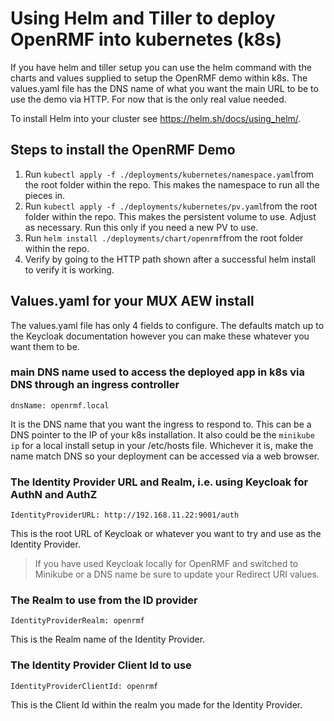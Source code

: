 # Using Helm and Tiller to deploy OpenRMF into kubernetes (k8s)

If you have helm and tiller setup you can use the helm command with the charts and values supplied
to setup the OpenRMF demo within k8s. The values.yaml file has the DNS name of what you want the 
main URL to be to use the demo via HTTP. For now that is the only real value needed. 

To install Helm into your cluster see https://helm.sh/docs/using_helm/.

## Steps to install the OpenRMF Demo

1. Run `kubectl apply -f ./deployments/kubernetes/namespace.yaml`from the root folder within the repo. This makes the namespace to run all the pieces in.
1. Run `kubectl apply -f ./deployments/kubernetes/pv.yaml`from the root folder within the repo. This makes the persistent volume to use. Adjust as necessary. Run this only if you need a new PV to use.
3. Run `helm install ./deployments/chart/openrmf`from the root folder within the repo.
4. Verify by going to the HTTP path shown after a successful helm install to verify it is working.

## Values.yaml for your MUX AEW install

The values.yaml file has only 4 fields to configure. The defaults match up to the Keycloak documentation however you can make these whatever you want them to be. 

### main DNS name used to access the deployed app in k8s via DNS through an ingress controller
```
dnsName: openrmf.local
```
It is the DNS name that you want the ingress to respond to. This can be a DNS pointer to the IP of your k8s installation. It also could be the `minikube ip` for a local install setup in your /etc/hosts file. Whichever it is, make the name match DNS so your deployment can be accessed via a web browser.

### The Identity Provider URL and Realm, i.e. using Keycloak for AuthN and AuthZ
```
IdentityProviderURL: http://192.168.11.22:9001/auth
```
This is the root URL of Keycloak or whatever you want to try and use as the Identity Provider. 

> If you have used Keycloak locally for OpenRMF and switched to Minikube or a DNS name be sure to update your Redirect URI values.

### The Realm to use from the ID provider
```
IdentityProviderRealm: openrmf
```
This is the Realm name of the Identity Provider.

### The Identity Provider Client Id to use
```
IdentityProviderClientId: openrmf
```
This is the Client Id within the realm you made for the Identity Provider.